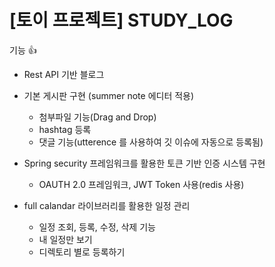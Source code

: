 # [토이 프로젝트] STUDY_LOG

기능 👍
* Rest API 기반 블로그

* 기본 게시판 구현 (summer note 에디터 적용)
    - 첨부파일 기능(Drag and Drop)
    - hashtag 등록
    - 댓글 기능(utterence 를 사용하여 깃 이슈에 자동으로 등록됨)

* Spring security 프레임워크를 활용한 토큰 기반 인증 시스템 구현
    - OAUTH 2.0 프레임워크, JWT Token 사용(redis 사용)

* full calandar 라이브러리를 활용한 일정 관리
    - 일정 조회, 등록, 수정, 삭제 기능
    - 내 일정만 보기
    - 디렉토리 별로 등록하기